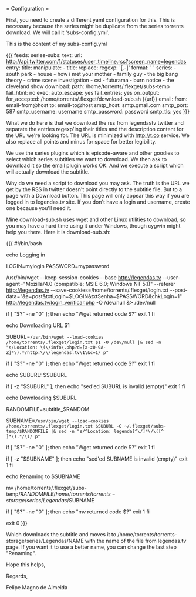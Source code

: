 = Configuration =

First, you need to create a different yaml configuration for
this. This is necessary because the series might be duplicate from the
series torrents download. We will call it 'subs-config.yml'.

This is the content of my subs-config.yml

{{{
feeds:
  series-subs:
    text:
      url: http://api.twitter.com/1/statuses/user_timeline.rss?screen_name=legendas
      entry:
        title: <title>legendas. Legenda ([^ ]*).*
        url: (http\://t.co/[^<]*)</title>
    manipulate:
      - title:
          replace:
            regexp: '[\.-]'
            format: ' '
    series:
      - south park
      - house
      - how i met your mother
      - family guy
      - the big bang theory
      - crime scene investigation
      - csi
      - futurama
      - burn notice
      - the cleveland show
    download:
      path: /home/torrents/.flexget/subs-temp
      fail_html: no
    exec: 
      auto_escape: yes
      fail_entries: yes
      on_output:
        for_accepted: /home/torrents/.flexget/download-sub.sh {{url}}
    email:
      from: email-from@host
      to: email-to@host
      smtp_host: smtp.gmail.com
      smtp_port: 587
      smtp_username: username
      smtp_password: password
      smtp_tls: yes
}}}

What we do here is that we download the rss from legendastv twitter
and separate the entries regexp'ing their titles and the description
content for the URL we're looking for. The URL is minimized with
http://t.co service. We also replace all points and minus for space
for better legibility.

We use the series plugins which is episode-aware and other goodies
to select which series subtitles we want to download. We then
ask to download it so the email plugin works OK. And we execute
a script which will actually download the subtitle.

Why do we need a script to download you may ask. The truth is the
URL we get by the RSS in twitter doesn't point directly to
the subtitle file. But to a page with a Download button. This
page will only appear this way if you are logged in to legendas.tv
site. If you don't have a login and username, create one because
you'll need it.

Mine download-sub.sh uses wget and other Linux utilities to download,
so you may have a hard time using it under Windows, though cygwin
might help you there. Here it is download-sub.sh:

{{{
#!/bin/bash

echo Logging in

LOGIN=mylogin
PASSWORD=mypassword

/usr/bin/wget --keep-session-cookies --base http://legendas.tv --user-agent="Mozilla/4.0 (compatible; MSIE 6.0; Windows NT 5.1)" --referer http://legendas.tv --save-cookies=/home/torrents/.flexget/login.txt --post-data="&a=post&txtLogin=$LOGIN&txtSenha=$PASSWORD&chkLogin=1" http://legendas.tv/login_verificar.php -O /dev/null &> /dev/null

if [ "$?" -ne "0" ]; then
    echo "Wget returned code $?"
    exit 1
fi

echo Downloading URL $1

SUBURL=`/usr/bin/wget --load-cookies /home/torrents/.flexget/login.txt $1 -O /dev/null |& sed -n "s/Location: \(\/info\.php?d=[a-z0-9A-Z]*\).*/http:\/\/legendas.tv\1\&c=1/ p"`

if [ "$?" -ne "0" ]; then
    echo "Wget returned code $?"
    exit 1
fi

echo SUBURL: $SUBURL

if [ -z "$SUBURL" ]; then
    echo "sed'ed SUBURL is invalid (empty)"
    exit 1
fi

echo Downloading $SUBURL

RANDOMFILE=subtitle_$RANDOM

SUBNAME=`/usr/bin/wget --load-cookies /home/torrents/.flexget/login.txt $SUBURL -O ~/.flexget/subs-temp/$RANDOMFILE |& sed -n "s/^Location: legenda[^\/]*\/\([^ ]*\).*/\1/ p"`

if [ "$?" -ne "0" ]; then
    echo "Wget returned code $?"
    exit 1
fi

if [ -z "$SUBNAME" ]; then
    echo "sed'ed SUBNAME is invalid (empty)"
    exit 1
fi

echo Renaming to $SUBNAME

mv /home/torrents/.flexget/subs-temp/$RANDOMFILE /home/torrents/torrents-storage/series/Legendas/$SUBNAME

if [ "$?" -ne "0" ]; then
    echo "mv returned code $?"
    exit 1
fi

exit 0
}}}


Which downloads the subtitle and moves it to
/home/torrents/torrents-storage/series/Legendas/NAME with the name of
the file from legendas.tv page. If you want it to use a better name,
you can change the last step "Renaming".


Hope this helps,

Regards,


Felipe Magno de Almeida
